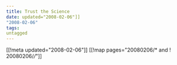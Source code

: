 ```yaml
---
title: Trust the Science
date: updated="2008-02-06"]]
"2008-02-06"
tags:
untagged
---
```

[[!meta updated="2008-02-06"]]
[[!map pages="20080206/* and ! 20080206/*/*"]]
